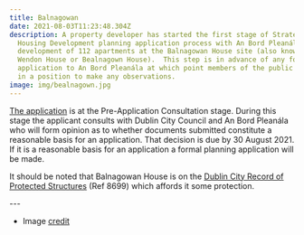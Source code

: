 ```yaml
---
title: Balnagowan
date: 2021-08-03T11:23:48.304Z
description: A property developer has started the first stage of Strategic
  Housing Development planning application process with An Bord Pleanála for the
  development of 112 apartments at the Balnagowan House site (also know as
  Wendon House or Bealnagown House).  This step is in advance of any formal
  application to An Bord Pleanála at which point members of the public would be
  in a position to make any observations.
image: img/bealnagown.jpg
---
```

[The application](https://www.pleanala.ie/en-ie/case/310668) is at the Pre-Application Consultation stage. During this stage the applicant consults with Dublin City Council and An Bord Pleanála who will form opinion as to whether documents submitted constitute a reasonable basis for an application. That decision is due by 30 August 2021. If it is a reasonable basis for an application a formal planning application will be made.

It should be noted that Balnagowan House is on the [Dublin City Record of Protected Structures](https://www.dublincity.ie/sites/default/files/2020-08/dublin-city-development-plan-2016-2022-volume-4.pdf) (Ref 8699) which affords it some protection.

\---

* Image [credit](https://commons.wikimedia.org/wiki/File:Wendon_Bealnagown_House,_Glasnevin,_Dublin.jpg)